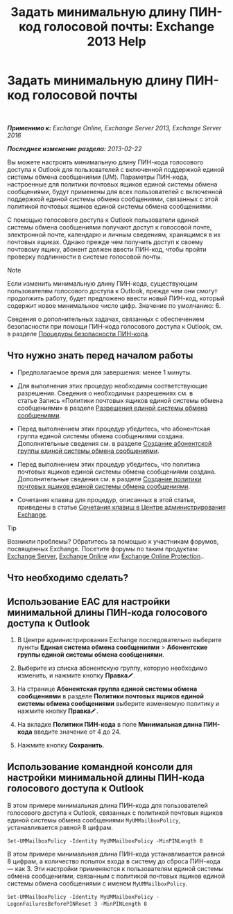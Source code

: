 ﻿---
title: 'Задать минимальную длину ПИН-код голосовой почты: Exchange 2013 Help'
TOCTitle: Задать минимальную длину ПИН-код голосовой почты
ms:assetid: b2ecab54-42e6-45af-8322-615cc1f68dd9
ms:mtpsurl: https://technet.microsoft.com/ru-ru/library/Bb124271(v=EXCHG.150)
ms:contentKeyID: 50556471
ms.date: 05/22/2018
mtps_version: v=EXCHG.150
ms.translationtype: MT
---

# Задать минимальную длину ПИН-код голосовой почты

 

_**Применимо к:** Exchange Online, Exchange Server 2013, Exchange Server 2016_

_**Последнее изменение раздела:** 2013-02-22_

Вы можете настроить минимальную длину ПИН-кода голосового доступа к Outlook для пользователей с включенной поддержкой единой системы обмена сообщениями (UM). Параметры ПИН-кода, настроенные для политики почтовых ящиков единой системы обмена сообщениями, будут применены для всех пользователей с включенной поддержкой единой системы обмена сообщениями, связанных с этой политикой почтовых ящиков единой системы обмена сообщениями.

С помощью голосового доступа к Outlook пользователи единой системы обмена сообщениями получают доступ к голосовой почте, электронной почте, календарю и личным сведениям, хранящимся в их почтовых ящиках. Однако прежде чем получить доступ к своему почтовому ящику, абонент должен ввести ПИН-код, чтобы пройти проверку подлинности в системе голосовой почты.

> [!NOTE]  
> Если изменить минимальную длину ПИН-кода, существующим пользователям голосового доступа к Outlook, прежде чем они смогут продолжить работу, будет предложено ввести новый ПИН-код, который содержит новое минимальное число цифр. Значение по умолчанию: 6.


Сведения о дополнительных задачах, связанных с обеспечением безопасности при помощи ПИН-кода голосового доступа к Outlook, см. в разделе [Процедуры безопасности ПИН-кода](https://docs.microsoft.com/ru-ru/exchange/voice-mail-unified-messaging/set-outlook-voice-access-pin-security/pin-security-procedures).

## Что нужно знать перед началом работы

  - Предполагаемое время для завершения: менее 1 минуты.

  - Для выполнения этих процедур необходимы соответствующие разрешения. Сведения о необходимых разрешениях см. в статье Запись «Политики почтовых ящиков единой системы обмена сообщениями» в разделе [Разрешения единой системы обмена сообщениями](unified-messaging-permissions-exchange-2013-help.md).

  - Перед выполнением этих процедур убедитесь, что абонентская группа единой системы обмена сообщениями создана. Дополнительные сведения см. в разделе [Создание абонентской группы единой системы обмена сообщениями](https://docs.microsoft.com/ru-ru/exchange/voice-mail-unified-messaging/connect-voice-mail-system/create-um-dial-plan).

  - Перед выполнением этих процедур убедитесь, что политика почтовых ящиков единой системы обмена сообщениями создана. Дополнительные сведения см. в разделе [Создание политики почтовых ящиков единой системы обмена сообщениями](https://docs.microsoft.com/ru-ru/exchange/voice-mail-unified-messaging/set-up-voice-mail/create-um-mailbox-policy).

  - Сочетания клавиш для процедур, описанных в этой статье, приведены в статье [Сочетания клавиш в Центре администрирования Exchange](keyboard-shortcuts-in-the-exchange-admin-center-exchange-online-protection-help.md).

> [!TIP]  
> Возникли проблемы? Обратитесь за помощью к участникам форумов, посвященных Exchange. Посетите форумы по таким продуктам: <a href="https://go.microsoft.com/fwlink/p/?linkid=60612">Exchange Server</a>, <a href="https://go.microsoft.com/fwlink/p/?linkid=267542">Exchange Online</a> или <a href="https://go.microsoft.com/fwlink/p/?linkid=285351">Exchange Online Protection</a>..


## Что необходимо сделать?

## Использование EAC для настройки минимальной длины ПИН-кода голосового доступа к Outlook

1.  В Центре администрирования Exchange последовательно выберите пункты **Единая система обмена сообщениями** \> **Абонентские группы единой системы обмена сообщениями**.

2.  Выберите из списка абонентскую группу, которую необходимо изменить, и нажмите кнопку **Правка**![Значок редактирования](images/Bb124582.6f53ccb2-1f13-4c02-bea0-30690e6ea71d(EXCHG.150).gif "Значок редактирования").

3.  На странице **Абонентская группа единой системы обмена сообщениями** в разделе **Политики почтовых ящиков единой системы обмена сообщениями** выберите изменяемую политику и нажмите кнопку **Правка**![Значок редактирования](images/Bb124582.6f53ccb2-1f13-4c02-bea0-30690e6ea71d(EXCHG.150).gif "Значок редактирования").

4.  На вкладке **Политики ПИН-кода** в поле **Минимальная длина ПИН-кода** введите значение от 4 до 24.

5.  Нажмите кнопку **Сохранить**.

## Использование командной консоли для настройки минимальной длины ПИН-кода голосового доступа к Outlook

В этом примере минимальная длина ПИН-кода для пользователей голосового доступа к Outlook, связанных с политикой почтовых ящиков единой системы обмена сообщениями `MyUMMailboxPolicy`, устанавливается равной 8 цифрам.

    Set-UMMailboxPolicy -Identity MyUMMailboxPolicy -MinPINLength 8

В этом примере минимальная длина ПИН-кода устанавливается равной 8 цифрам, а количество попыток входа в систему до сброса ПИН-кода — как 3. Эти настройки применяются к пользователям единой системы обмена сообщениями, связанным с политикой почтовых ящиков единой системы обмена сообщениями с именем `MyUMMailboxPolicy`.

    Set-UMMailboxPolicy -Identity MyUMMailboxPolicy -LogonFailuresBeforePINReset 3 -MinPINLength 8


